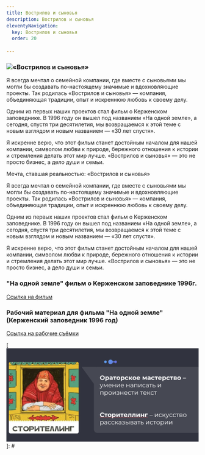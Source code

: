 ```yaml
---
title: Вострилов и сыновья
description: Вострилов и сыновья
eleventyNavigation:
  key: Вострилов и сыновья
  order: 20

---
```

### ![«Вострилов и сыновья»](/assets/gallery/sergei.vostrilov.jpg)

Я всегда мечтал о семейной компании, где вместе с сыновьями мы могли бы создавать по-настоящему значимые и вдохновляющие проекты. Так родилась «Вострилов и сыновья» — компания, объединяющая традиции, опыт и искреннюю любовь к своему делу.  

Одним из первых наших проектов стал фильм о Керженском заповеднике. В 1996 году он вышел под названием «На одной земле», а сегодня, спустя три десятилетия, мы возвращаемся к этой теме с новым взглядом и новым названием — «30 лет спустя».  

Я искренне верю, что этот фильм станет достойным началом для нашей компании, символом любви к природе, бережного отношения к истории и стремления делать этот мир лучше. «Вострилов и сыновья» — это не просто бизнес, а дело души и семьи.

Мечта, ставшая реальностью: «Вострилов и сыновья»  

Я всегда мечтал о семейной компании, где вместе с сыновьями мы могли бы создавать по-настоящему значимые и вдохновляющие проекты. Так родилась «Вострилов и сыновья» — компания, объединяющая традиции, опыт и искреннюю любовь к своему делу.  

Одним из первых наших проектов стал фильм о Керженском заповеднике. В 1996 году он вышел под названием «На одной земле», а сегодня, спустя три десятилетия, мы возвращаемся к этой теме с новым взглядом и новым названием — «30 лет спустя».  

Я искренне верю, что этот фильм станет достойным началом для нашей компании, символом любви к природе, бережного отношения к истории и стремления делать этот мир лучше. «Вострилов и сыновья» — это не просто бизнес, а дело души и семьи.

### "На одной земле" фильм о Керженском заповеднике 1996г.

[Ссылка на фильм](https://vkvideo.ru/video-228175292_456239046 "https://vkvideo.ru/video-228175292_456239046")

### Рабочий материал для фильма "На одной земле" (Керженский заповедник 1996 год)

[Ссылка на рабочие съёмки](https://vkvideo.ru/video-228175292_456239045 "https://vkvideo.ru/video-228175292_456239045")

[![](/assets/uploads/2022/Снимок.PNG)]: #
